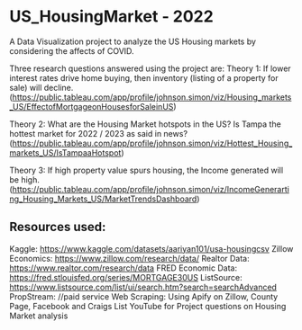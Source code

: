 # US_HousingMarket - 2022
A Data Visualization project to analyze the US Housing markets by considering the affects of COVID.

Three research questions answered using the project are:
Theory 1: If lower interest rates drive home buying, then inventory (listing of a property for sale) 
will decline. (https://public.tableau.com/app/profile/johnson.simon/viz/Housing_markets_US/EffectofMortgageonHousesforSaleinUS)

Theory 2: What are the Housing Market hotspots in the US? Is Tampa the hottest market for 2022
/ 2023 as said in news? (https://public.tableau.com/app/profile/johnson.simon/viz/Hottest_Housing_markets_US/IsTampaaHotspot)

Theory 3: If high property value spurs housing, the Income generated will be high.
(https://public.tableau.com/app/profile/johnson.simon/viz/IncomeGenerarting_Housing_Markets_US/MarketTrendsDashboard)

Resources used:
---------------
Kaggle: https://www.kaggle.com/datasets/aariyan101/usa-housingcsv
Zillow Economics: https://www.zillow.com/research/data/
Realtor Data: https://www.realtor.com/research/data
FRED Economic Data: https://fred.stlouisfed.org/series/MORTGAGE30US
ListSource: https://www.listsource.com/list/ui/search.htm?search=searchAdvanced
PropStream: //paid service
Web Scraping: Using Apify on Zillow, County Page, Facebook and Craigs List
YouTube for Project questions on Housing Market analysis
